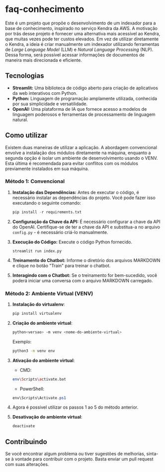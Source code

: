 # faq-conhecimento

Este é um projeto que propõe o desenvolvimento de um indexador para a base de conhecimento, inspirado no serviço Kendra da AWS. A motivação por trás desse projeto é fornecer uma alternativa mais acessível ao Kendra, que muitas vezes pode ter custos elevados. Em vez de utilizar diretamente o Kendra, a ideia é criar manualmente um indexador utilizando ferramentas de _Large Language Model_ (LLM) e _Natural Language Processing_ (NLP). Dessa forma, será possível acessar informações de documentos de maneira mais direcionada e eficiente.

## Tecnologias

- **Streamlit:** Uma biblioteca de código aberto para criação de aplicativos da web interativos com Python.
- **Python:** Linguagem de programação amplamente utilizada, conhecida por sua simplicidade e versatilidade.
- **OpenAI:** Uma plataforma de IA que fornece acesso a modelos de linguagem poderosos e ferramentas de processamento de linguagem natural.

## Como utilizar

Existem duas maneiras de utilizar a aplicação. A abordagem convencional envolve a instalação dos módulos diretamente na máquina, enquanto a segunda opção é isolar um ambiente de desenvolvimento usando o VENV. Esta última é recomendada para evitar conflitos com os módulos previamente instalados em sua máquina.

### Método 1: Convencional

1. **Instalação das Dependências:** Antes de executar o código, é necessário instalar as dependências do projeto. Você pode fazer isso executando o seguinte comando:
    ```python
    pip install -r requirements.txt
    ```

2. **Configuração da Chave da API:** É necessário configurar a chave da API do OpenAI. Certifique-se de ter a chave da API e substitua-a no arquivo `config.py` - é necessário criá-lo manualmente.

3. **Execução do Código:** Execute o código Python fornecido.
    ```
    streamlit run index.py
    ```

4. **Treinamento do Chatbot:** Informe o diretório dos arquivos MARKDOWN e clique no botão "Train" para treinar o chatbot.

5. **Interagindo com o Chatbot:** Se o treinamento for bem-sucedido, você poderá iniciar uma conversa com o arquivo MARKDOWN carregado.

### Método 2: Ambiente Virtual (VENV)

1. **Instalação do virtualenv**: 
    ```bash
    pip install virtualenv
    ````

2. **Criação do ambiente virtual**:
    ```bash
    python<versao> -m venv <nome-do-ambiente-virtual>
    ```

    Exemplo:
    ```bash
    python3 -m venv env
    ```

4. **Ativação do ambiente virtual**:
    - CMD:
    ```bash
    env\Scripts\activate.bat
    ```

    - PowerShell:
    ```powershell
    env\Scripts\Activate.ps1
    ```

5. Agora é possivel utilizar os passos 1 ao 5 do método anterior.

6. **Desativação do ambiente virtual**:
    ```bash
    deactivate
    ```

## Contribuindo

Se você encontrar algum problema ou tiver sugestões de melhorias, sinta-se à vontade para contribuir com o projeto. Basta enviar um pull request com suas alterações.